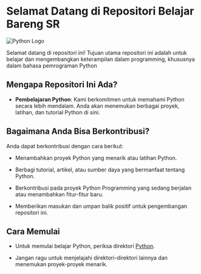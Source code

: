 # Selamat Datang di Repositori Belajar Bareng SR

![Python Logo](https://www.python.org/static/community_logos/python-logo.png)


Selamat datang di repositori ini! Tujuan utama repositori ini adalah untuk belajar dan mengembangkan keterampilan dalam programming, khususnya dalam bahasa pemrograman Python

## Mengapa Repositori Ini Ada?

- **Pembelajaran Python**: Kami berkomitmen untuk memahami Python secara lebih mendalam. Anda akan menemukan berbagai proyek, latihan, dan tutorial Python di sini.

## Bagaimana Anda Bisa Berkontribusi?

Anda dapat berkontribusi dengan cara berikut:

- Menambahkan proyek Python yang menarik atau latihan Python.

- Berbagi tutorial, artikel, atau sumber daya yang bermanfaat tentang Python.

- Berkontribusi pada proyek Python Programming yang sedang berjalan atau menambahkan fitur-fitur baru.

- Memberikan masukan dan umpan balik positif untuk pengembangan repositori ini.

## Cara Memulai

- Untuk memulai belajar Python, periksa direktori [Python](python/).

- Jangan ragu untuk menjelajahi direktori-direktori lainnya dan menemukan proyek-proyek menarik.

